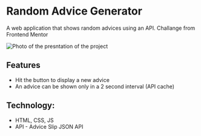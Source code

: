 # Random Advice Generator

A web application that shows random advices using an API.
Challange from Frontend Mentor

![Photo of the presntation of the project](https://repository-images.githubusercontent.com/490326757/2248fc04-f269-4e34-b6cb-d31a582ab7ed)

## Features

- Hit the button to display a new advice
- An advice can be shown only in a 2 second interval (API cache)

## Technology:

- HTML, CSS, JS
- API - Advice Slip JSON API

